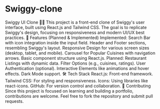 # Swiggy-clone
Swiggy UI Clone 🛵🍴
This project is a front-end clone of Swiggy's user interface, built using React.js and Tailwind CSS. The goal is to replicate Swiggy's design, focusing on responsiveness and modern UI/UX best practices.
🚀 Features (Planned & Implemented)
Implemented:
Search Bar with icon integration inside the input field.
Header and Footer sections, resembling Swiggy's layout.
Responsive Design for various screen sizes (desktop, tablet, and mobile).
Carousel for Popular Cuisines with navigation arrows.
Basic component structure using React.js.
Planned:
Restaurant Listings with dynamic data.
Filter Options (e.g., cuisines, ratings).
User Authentication (optional).
Interactive Elements like animations and hover effects.
Dark Mode support.
🛠️ Tech Stack
React.js: Front-end framework.
Tailwind CSS: For styling and responsiveness.
Icons: Using libraries like react-icons.
GitHub: For version control and collaboration.
🤝 Contributing
Since this project is focused on learning and building a portfolio, contributions are welcome. Feel free to fork the repository and submit pull requests.

